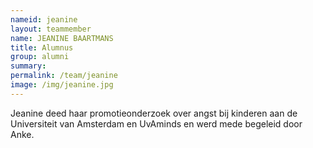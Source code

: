 ```yaml
---
nameid: jeanine
layout: teammember
name: JEANINE BAARTMANS
title: Alumnus
group: alumni
summary: 
permalink: /team/jeanine
image: /img/jeanine.jpg
---
```


Jeanine deed haar promotieonderzoek over angst bij kinderen aan de Universiteit van Amsterdam en UvAminds en werd mede begeleid door Anke.
